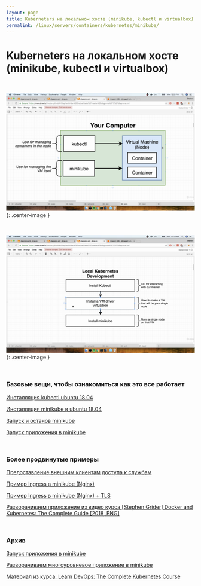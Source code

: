 ```yaml
---
layout: page
title: Kuberneters на локальном хосте (minikube, kubectl и virtualbox)
permalink: /linux/servers/containers/kubernetes/minikube/
---
```


# Kuberneters на локальном хосте (minikube, kubectl и virtualbox)

<br/>

![your computer](/img/linux/servers/containers/kubernetes/your-computer.png "your computer"){: .center-image }

<br/>

![Local Kubernetes Development](/img/linux/servers/containers/kubernetes/local-kubernetes-development.png "Local Kubernetes Development"){: .center-image }

<br/>

### Базовые вещи, чтобы ознакомиться как это все работает

[Инсталляция kubectl ubuntu 18.04](/linux/servers/containers/kubernetes/install/)

[Инсталляция minikube в ubuntu 18.04](/linux/servers/containers/kubernetes/minikube/install/)

[Запуск и останов minikube](/linux/servers/containers/kubernetes/minikube/run-stop-minikube/)

[Запуск приложения в minikube](/linux/servers/containers/kubernetes/minikube/run-application/)

<br/>

### Более продвинутые примеры

[Предоставление внешним клиентам доступа к службам](/linux/servers/containers/kubernetes/minikube/svc/)

[Пример Ingress в minikube (Nginx)](/linux/servers/containers/kubernetes/kubeadm/minikube-ingress-nginx/)

[Пример Ingress в minikube (Nginx) + TLS](/linux/servers/containers/kubernetes/kubeadm/minikube-ingress-nginx/tls/)

[Разворачиваем приложение из видео курса [Stephen Grider] Docker and Kubernetes: The Complete Guide [2018, ENG]](/linux/servers/containers/kubernetes/minikube/grider-multi-pod-app-minikube/)

<br/>

### Архив

[Запуск приложения в minikube](/linux/servers/containers/kubernetes/minikube/run-application-archive/)

[Разворачиваем многоуровневое приложение в minikube](/linux/servers/containers/kubernetes/minikube/multi-tier-application/)

[Материал из курса: Learn DevOps: The Complete Kubernetes Course](/linux/servers/containers/kubernetes/minikube/learn-devops-the-complete-kubernetes-course/)
